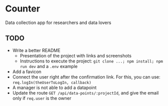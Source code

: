 # Counter
Data collection app for researchers and data lovers

## TODO
- Write a better README
  - Presentation of the project with links and screenshots
  - Instructions to execute the project: `git clone ...; npm install; npm run dev` and a `.env` example
- Add a favicon
- Connect the user right after the confirmation link. For this, you can use: `req.logIn(theUserToLogIn, callback)`
- A manager is not able to add a datapoint
- Update the route `GET /api/data-points/:projectId`, and give the email only if `req.user` is the owner
